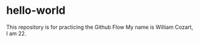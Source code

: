 # hello-world
This repository is for practicing the Github Flow
My name is William Cozart, I am 22.
